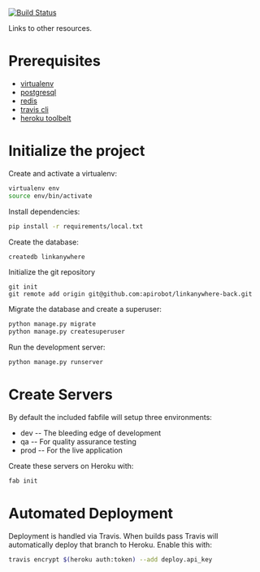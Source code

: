 [![Build Status](https://travis-ci.org/apirobot/linkanywhere-back.svg?branch=master)](https://travis-ci.org/apirobot/linkanywhere-back)

Links to other resources.

# Prerequisites
- [virtualenv](https://virtualenv.pypa.io/en/latest/)
- [postgresql](http://www.postgresql.org/)
- [redis](http://redis.io/)
- [travis cli](http://blog.travis-ci.com/2013-01-14-new-client/)
- [heroku toolbelt](https://toolbelt.heroku.com/)

# Initialize the project
Create and activate a virtualenv:

```bash
virtualenv env
source env/bin/activate
```
Install dependencies:

```bash
pip install -r requirements/local.txt
```
Create the database:

```bash
createdb linkanywhere
```
Initialize the git repository

```
git init
git remote add origin git@github.com:apirobot/linkanywhere-back.git
```

Migrate the database and create a superuser:
```bash
python manage.py migrate
python manage.py createsuperuser
```

Run the development server:
```bash
python manage.py runserver
```

# Create Servers
By default the included fabfile will setup three environments:

- dev -- The bleeding edge of development
- qa -- For quality assurance testing
- prod -- For the live application

Create these servers on Heroku with:

```bash
fab init
```

# Automated Deployment
Deployment is handled via Travis. When builds pass Travis will automatically deploy that branch to Heroku. Enable this with:
```bash
travis encrypt $(heroku auth:token) --add deploy.api_key
```
